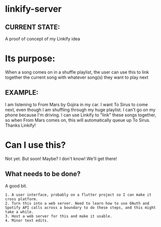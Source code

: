 # linkify-server

## CURRENT STATE:
A proof of concept of my Linkify idea
# Its purpose:
When a song comes on in a shuffle playlist, the user can use this to link together the current song with whatever song(s) they want to play next
## EXAMPLE:
I am listening to From Mars by Gojira in my car. I want To Sirus to come next, even though I am shuffling through my huge playlist. I can't go on my phone because I'm driving. I can use Linkify to "link" these songs together, so when From Mars comes on, this will automatically queue up To Sirus. Thanks Linkify!

# Can I use this?
Not yet. But soon! Maybe? I don't know! We'll get there!

## What needs to be done?
A good bit.
```
1. A user interface, probably on a flutter project so I can make it cross platform.
2. Turn this into a web server. Need to learn how to use OAuth and Spotify API calls across a boundary to do these steps, and this might take a while.
3. Host a web server for this and make it usable.
4. Minor text edits.
